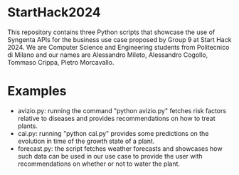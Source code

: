 # StartHack2024
This repository contains three Python scripts that showcase the use of Syngenta APIs for the business use case proposed by Group 9 at Start Hack 2024. 
We are Computer Science and Engineering students from Politecnico di Milano and our names are Alessandro Mileto, Alessandro Cogollo, Tommaso Crippa, Pietro Morcavallo. 

# Examples
- avizio.py: running the command "python avizio.py" fetches risk factors relative to diseases and provides recommendations on how to treat plants.
- cal.py: running "python cal.py" provides some predictions on the evolution in time of the growth state of a plant.
- forecast.py: the script fetches weather forecasts and showcases how such data can be used in our use case to provide the user with recommendations on whether or not to water the plant.   
